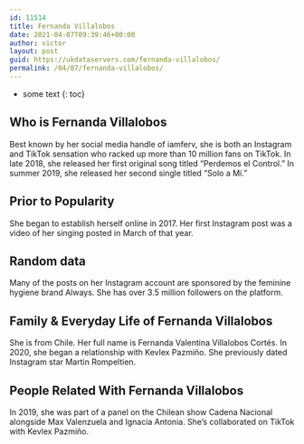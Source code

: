 ```yaml
---
id: 11514
title: Fernanda Villalobos
date: 2021-04-07T09:39:46+00:00
author: victor
layout: post
guid: https://ukdataservers.com/fernanda-villalobos/
permalink: /04/07/fernanda-villalobos/
---
```


* some text
{: toc}


## Who is Fernanda Villalobos



Best known by her social media handle of iamferv, she is both an Instagram and TikTok sensation who racked up more than 10 million fans on TikTok. In late 2018, she released her first original song titled &#8220;Perdemos el Control.&#8221; In summer 2019, she released her second single titled &#8220;Solo a Mí.&#8221; 

                
                
                
## Prior to Popularity



She began to establish herself online in 2017. Her first Instagram post was a video of her singing posted in March of that year. 

                
                
                
## Random data



Many of the posts on her Instagram account are sponsored by the feminine hygiene brand Always. She has over 3.5 million followers on the platform. 

                
                
                
## Family & Everyday Life of Fernanda Villalobos



She is from Chile. Her full name is Fernanda Valentina Villalobos Cortés. In 2020, she began a relationship with Kevlex Pazmiño. She previously dated Instagram star Martin Rompeltien. 

                
                
                
## People Related With Fernanda Villalobos



In 2019, she was part of a panel on the Chilean show Cadena Nacional alongside Max Valenzuela and Ignacia Antonia. She&#8217;s collaborated on TikTok with Kevlex Pazmiño. 

                
              
            
          
          
          